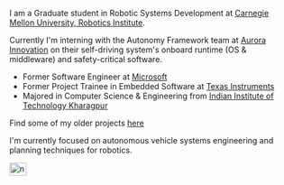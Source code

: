 I am a Graduate student in Robotic Systems Development at [Carnegie Mellon University, Robotics Institute](https://mrsd.ri.cmu.edu/). 

Currently I'm interning with the Autonomy Framework team at [Aurora Innovation](https://aurora.tech/) on their self-driving system's onboard runtime (OS & middleware) and safety-critical software.

- Former Software Engineer at [Microsoft](https://www.microsoft.com/)
- Former Project Trainee in Embedded Software at [Texas Instruments](https://ti.com/)
- Majored in Computer Science & Engineering from [Indian Institute of Technology Kharagpur](http://iitkgp.ac.in/)

Find some of my older projects [here](https://nevalsar.github.io/#/projects)

I'm currently focused on autonomous vehicle systems engineering and planning techniques for robotics.

<a href="https://linkedin.com/in/nevinvalsaraj" target="blank"><img align="center" src="https://raw.githubusercontent.com/rahuldkjain/github-profile-readme-generator/master/src/images/icons/Social/linked-in-alt.svg" alt="nevinvalsaraj" height="22.5" width="30" /></a>
